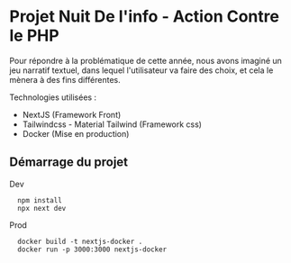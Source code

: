 # Projet Nuit De l'info - Action Contre le PHP
Pour répondre à la problématique de cette année, nous avons imaginé un jeu narratif textuel, dans lequel l'utilisateur va faire des choix, et cela le mènera à des fins différentes.

Technologies utilisées :
  - NextJS (Framework Front)
  - Tailwindcss - Material Tailwind (Framework css)
  - Docker (Mise en production) 

## Démarrage du projet

Dev
```
  npm install
  npx next dev
```

Prod
```
  docker build -t nextjs-docker .
  docker run -p 3000:3000 nextjs-docker
```
